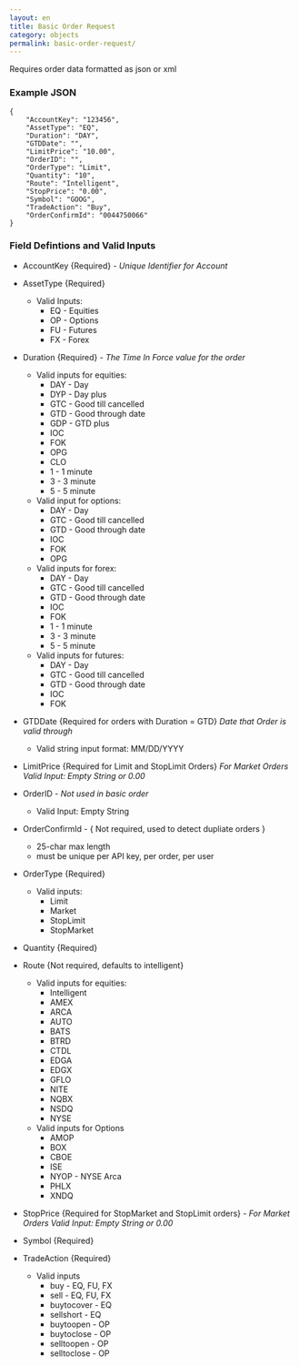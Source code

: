 ```yaml
---
layout: en
title: Basic Order Request
category: objects
permalink: basic-order-request/
---
```


Requires order data formatted as json or xml

### Example JSON

    {
        "AccountKey": "123456",
        "AssetType": "EQ",
        "Duration": "DAY",
        "GTDDate": "",
        "LimitPrice": "10.00",
        "OrderID": "",
        "OrderType": "Limit",
        "Quantity": "10",
        "Route": "Intelligent",
        "StopPrice": "0.00",
        "Symbol": "GOOG",
        "TradeAction": "Buy",
        "OrderConfirmId": "0044750066"
    }

### Field Defintions and Valid Inputs

* AccountKey {Required} - *Unique Identifier for Account*
* AssetType {Required}

  * Valid Inputs:
    * EQ - Equities
    * OP - Options
    * FU - Futures
    * FX - Forex
* Duration {Required} - *The Time In Force value for the order*

  * Valid inputs for equities:
    * DAY - Day
    * DYP - Day plus
    * GTC - Good till cancelled
    * GTD - Good through date
    * GDP - GTD plus
    * IOC
    * FOK
    * OPG
    * CLO
    * 1 - 1 minute
    * 3 - 3 minute
    * 5 - 5 minute
  * Valid input for options:
    * DAY - Day
    * GTC - Good till cancelled
    * GTD - Good through date
    * IOC
    * FOK
    * OPG
  * Valid inputs for forex:
    * DAY - Day
    * GTC - Good till cancelled
    * GTD - Good through date
    * IOC
    * FOK
    * 1 - 1 minute
    * 3 - 3 minute
    * 5 - 5 minute
  * Valid inputs for futures:
    * DAY - Day
    * GTC - Good till cancelled
    * GTD - Good through date
    * IOC
    * FOK
* GTDDate {Required for orders with Duration = GTD} *Date that Order is valid through*

  * Valid string input format: MM/DD/YYYY
* LimitPrice {Required for Limit and StopLimit Orders} *For Market Orders Valid Input: Empty String or 0.00*
* OrderID - *Not used in basic order*

  * Valid Input: Empty String
* OrderConfirmId - { Not required, used to detect dupliate orders }

  * 25-char max length
  * must be unique per API key, per order, per user 
* OrderType {Required}

  * Valid inputs:
    * Limit
    * Market
    * StopLimit
    * StopMarket
* Quantity {Required}
* Route {Not required, defaults to intelligent}

  * Valid inputs for equities:
    * Intelligent
    * AMEX
    * ARCA
    * AUTO
    * BATS
    * BTRD
    * CTDL
    * EDGA
    * EDGX
    * GFLO
    * NITE
    * NQBX
    * NSDQ
    * NYSE
  * Valid inputs for Options
    * AMOP
    * BOX
    * CBOE
    * ISE
    * NYOP - NYSE Arca
    * PHLX
    * XNDQ
* StopPrice {Required for StopMarket and StopLimit orders} - *For Market Orders Valid Input: Empty String or 0.00*
* Symbol {Required}
* TradeAction {Required}

  * Valid inputs
    * buy - EQ, FU, FX
    * sell - EQ, FU, FX
    * buytocover - EQ
    * sellshort - EQ
    * buytoopen - OP
    * buytoclose - OP
    * selltoopen - OP
    * selltoclose - OP